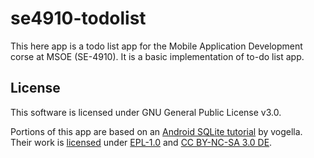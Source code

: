 # se4910-todolist

This here app is a todo list app for the Mobile Application Development corse at
MSOE (SE-4910). It is a basic implementation of to-do list app.

## License

This software is licensed under GNU General Public License v3.0.

Portions of this app are based on an [Android SQLite tutorial][sqlite-tutorial]
by vogella. Their work is [licensed](http://www.vogella.com/license.html) under
[EPL-1.0][] and [CC BY-NC-SA 3.0 DE][CC].

[CC]: https://creativecommons.org/licenses/by-nc-sa/3.0/de/deed.en
[EPL-1.0]: https://spdx.org/licenses/EPL-1.0.html
[sqlite-tutorial]: http://www.vogella.com/tutorials/AndroidSQLite/article.html
